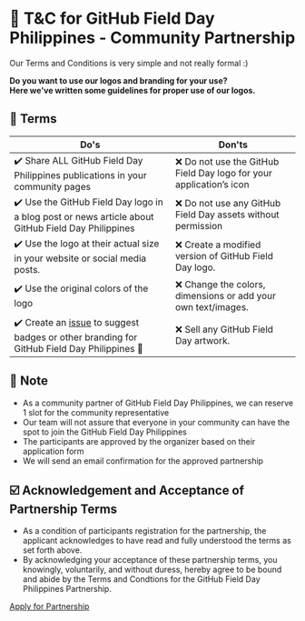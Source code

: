# 🎨 T&C for GitHub Field Day Philippines - Community Partnership 

Our Terms and Conditions is very simple and not really formal :)

**Do you want to use our logos and branding for your use?\
Here we've written some guidelines for proper use of our logos.**

## 📜 Terms

| Do's                                                                                                                                 | Don'ts                                                                                                                          |
| ------------------------------------------------------------------------------------------------------------------------------------ | ------------------------------------------------------------------------------------------------------------------------------- |
| :heavy_check_mark: Share ALL GitHub Field Day Philippines publications in your community pages                                                 | :x: Do not use the GitHub Field Day logo for your application’s icon                                                                |
| :heavy_check_mark: Use the GitHub Field Day logo in a blog post or news article about GitHub Field Day Philippines                   | :x: Do not use any GitHub Field Day assets without permission                                                            |
| :heavy_check_mark: Use the logo at their actual size in your website or social media posts.                                          | :x: Create a modified version of GitHub Field Day logo.                                                             |
| :heavy_check_mark: Use the original colors of the logo | :x:  Change the colors, dimensions or add your own text/images.           |
| :heavy_check_mark: Create an [issue](https://github.com/SurPathHub/githubfieldday/issues) to suggest badges or other branding for GitHub Field Day Philippines 🚀 | :x: Sell any GitHub Field Day artwork.                                                                                             |
         
## 📜 Note        
- As a community partner of GitHub Field Day Philippines, we can reserve 1 slot for the community representative 
- Our team will not assure that everyone in your community can have the spot to join the GitHub Field Day Philippines
- The participants are approved by the organizer based on their application form
- We will send an email confirmation for the approved partnership 

## ☑️ Acknowledgement and Acceptance of Partnership Terms
- As a condition of participants registration for the partnership, the applicant acknowledges to have read and fully understood the terms as set forth above. 
- By acknowledging your acceptance of these partnership terms, you knowingly, voluntarily, and without duress, hereby agree to be bound and abide by the Terms and Condtions for the GitHub Field Day Philippines Partnership.

[Apply for Partnership](https://forms.gle/8Z6Ean9zvjwJL2ie7)
